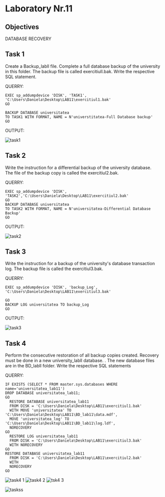 
# Laboratory Nr.11

## Objectives

DATABASE RECOVERY 

## Task 1

Create a Backup_labll file. Complete a full database backup of the university in this folder. The backup file is called exercitiull.bak. Write the respective SQL statement.

QUERRY:
```
EXEC sp_addumpdevice 'DISK', 'TASK1', 'C:\Users\Daniela\Desktop\LAB11\exercitiul1.bak'
GO

BACKUP DATABASE universitatea
TO TASK1 WITH FORMAT, NAME = N'universtitatea-Full Database backup'
GO
```
OUTPUT:

![task1](https://user-images.githubusercontent.com/24621285/49750859-a5c0f800-fcb4-11e8-8eb5-07650f8ec77c.PNG)


## Task 2

Write the instruction for a differential backup of the university database. The file of the backup copy is called the exercitiul2.bak.

QUERRY:
```
EXEC sp_addumpdevice 'DISK', 'TASK2','C:\Users\Daniela\Desktop\LAB11\exercitiul2.bak'
GO 
BACKUP DATABASE universitatea
TO TASK2 WITH FORMAT, NAME = N'universitatea-Differential Database Backup'
GO

```

OUTPUT:

![task2](https://user-images.githubusercontent.com/24621285/49750856-a5286180-fcb4-11e8-8750-c34b86b3cf82.PNG)


## Task 3
Write the instruction for a backup of the university's database transaction log. The backup file is called the exercitiul3.bak.

QUERRY:
```
EXEC sp_addumpdevice 'DISK', 'backup_Log', 'C:\Users\Daniela\Desktop\LAB11\exercitiul3.bak'

GO
BACKUP LOG universitatea TO backup_Log
GO
```
OUTPUT:


![task3](https://user-images.githubusercontent.com/24621285/49750857-a5c0f800-fcb4-11e8-8288-f29fcc8b3af4.PNG)
 
## Task 4
Perform the consecutive restoration of all backup copies created. Recovery must be done in a new university_labll database. . The new database files are in the BD_labll folder. Write the respective SQL statements

QUERRY:
```
IF EXISTS (SELECT * FROM master.sys.databases WHERE name='universitatea_lab11')
DROP DATABASE universitatea_lab11;
GO
  RESTORE DATABASE universitatea_lab11
  FROM DISK = 'C:\Users\Daniela\Desktop\LAB11\exercitiul1.bak'
  WITH MOVE 'universitatea' TO 'C:\Users\Daniela\Desktop\LAB11\BD_lab11\data.mdf',
  MOVE 'universitatea_log' TO 'C:\Users\Daniela\Desktop\LAB11\BD_lab11\log.ldf',
  NORECOVERY
GO
  RESTORE LOG universitatea_lab11
  FROM DISK = 'C:\Users\Daniela\Desktop\LAB11\exercitiul3.bak'
  WITH NORECOVERY
GO
RESTORE DATABASE universitatea_lab11
  FROM DISK = 'C:\Users\Daniela\Desktop\LAB11\exercitiul2.bak'
  WITH 
  NORECOVERY
GO
```
![task4 1](https://user-images.githubusercontent.com/24621285/49751835-2ed92e80-fcb7-11e8-86e8-6aa170dde0fd.PNG)
![task4 2](https://user-images.githubusercontent.com/24621285/49751836-2ed92e80-fcb7-11e8-9772-cb504b5f7135.PNG)
![tsk4 3](https://user-images.githubusercontent.com/24621285/49751837-2f71c500-fcb7-11e8-865d-21eca3ee3abd.PNG)

![taskss](https://user-images.githubusercontent.com/24621285/49751928-72cc3380-fcb7-11e8-9f38-58ec676bde75.PNG)

